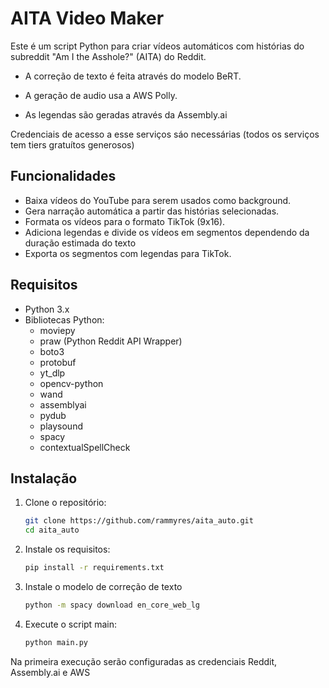 # AITA Video Maker

Este é um script Python para criar vídeos automáticos com histórias do subreddit "Am I the Asshole?" (AITA) do Reddit.

  - A correção de texto é feita através do modelo BeRT. 

  - A geração de audio usa a AWS Polly.

  - As legendas são geradas através da Assembly.ai

Credenciais de acesso a esse serviços sáo necessárias (todos os serviços tem tiers gratuítos generosos)

## Funcionalidades

- Baixa vídeos do YouTube para serem usados como background.
- Gera narração automática a partir das histórias selecionadas.
- Formata os vídeos para o formato TikTok (9x16).
- Adiciona legendas e divide os vídeos em segmentos dependendo da duração estimada do texto
- Exporta os segmentos com legendas para TikTok.

## Requisitos

- Python 3.x
- Bibliotecas Python:
  - moviepy
  - praw (Python Reddit API Wrapper)
  - boto3
  - protobuf 
  - yt_dlp
  - opencv-python
  - wand
  - assemblyai
  - pydub
  - playsound
  - spacy
  - contextualSpellCheck

## Instalação

1. Clone o repositório:

   ```bash
   git clone https://github.com/rammyres/aita_auto.git
   cd aita_auto
   ```

2. Instale os requisitos:
    ```sh
    pip install -r requirements.txt
    ```
3. Instale o modelo de correção de texto 
    ```sh
    python -m spacy download en_core_web_lg
    ```
4. Execute o script main:
    ```sh
    python main.py
    ```

Na primeira execução serão configuradas as credenciais Reddit, Assembly.ai e AWS